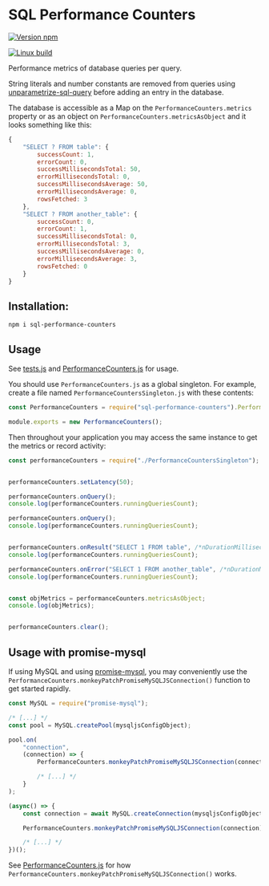 # SQL Performance Counters

[![Version npm](https://img.shields.io/npm/v/sql-performance-counters.svg)](https://www.npmjs.com/package/sql-performance-counters)

[![Linux build](https://travis-ci.org/oxygen/sql-performance-counters-nodejs.svg?branch=master)](https://travis-ci.org/oxygen/sql-performance-counters-nodejs)

Performance metrics of database queries per query.

String literals and number constants are removed from queries using [unparametrize-sql-query](https://github.com/oxygen/unparametrize-sql-query) before adding an entry in the database.

The database is accessible as a Map on the `PerformanceCounters.metrics` property or as an object on `PerformanceCounters.metricsAsObject` and it looks something like this:

```JavaScript
{ 
	"SELECT ? FROM table": {
		successCount: 1,
		errorCount: 0,
		successMillisecondsTotal: 50,
		errorMillisecondsTotal: 0,
		successMillisecondsAverage: 50,
		errorMillisecondsAverage: 0,
		rowsFetched: 3
	},
	"SELECT ? FROM another_table": {
		successCount: 0,
		errorCount: 1,
		successMillisecondsTotal: 0,
		errorMillisecondsTotal: 3,
		successMillisecondsAverage: 0,
		errorMillisecondsAverage: 3,
		rowsFetched: 0
	}
}
```

## Installation:

```shell
npm i sql-performance-counters
```

## Usage
See [tests.js](./tests.js) and [PerformanceCounters.js](./src/PerformanceCounters.js) for usage.


You should use `PerformanceCounters.js` as a global singleton. For example, create a file named `PerformanceCountersSingleton.js` with these contents:

```JavaScript
const PerformanceCounters = require("sql-performance-counters").PerformanceCounters;

module.exports = new PerformanceCounters();
```

Then throughout your application you may access the same instance to get the metrics or record activity:


```JavaScript
const performanceCounters = require("./PerformanceCountersSingleton");


performanceCounters.setLatency(50);

performanceCounters.onQuery();
console.log(performanceCounters.runningQueriesCount);

performanceCounters.onQuery();
console.log(performanceCounters.runningQueriesCount);


performanceCounters.onResult("SELECT 1 FROM table", /*nDurationMilliseconds*/ 100, /*mxResult*/ [1, 2, 3]);
console.log(performanceCounters.runningQueriesCount);

performanceCounters.onError("SELECT 1 FROM another_table", /*nDurationMilliseconds*/ 53, /*error*/ new Error("test"));
console.log(performanceCounters.runningQueriesCount);


const objMetrics = performanceCounters.metricsAsObject;
console.log(objMetrics);


performanceCounters.clear();
```


## Usage with promise-mysql 
If using MySQL and using [promise-mysql](https://www.npmjs.com/package/promise-mysql), you may conveniently use the `PerformanceCounters.monkeyPatchPromiseMySQLJSConnection()` function to get started rapidly.


```JavaScript
const MySQL = require("promise-mysql");

/* [...] */
const pool = MySQL.createPool(mysqljsConfigObject);

pool.on(
	"connection", 
	(connection) => {
		PerformanceCounters.monkeyPatchPromiseMySQLJSConnection(connection);

		/* [...] */
	}
);

(async() => {
	const connection = await MySQL.createConnection(mysqljsConfigObject);

	PerformanceCounters.monkeyPatchPromiseMySQLJSConnection(connection);

	/* [...] */
})();
```

See [PerformanceCounters.js](./src/PerformanceCounters.js) for how `PerformanceCounters.monkeyPatchPromiseMySQLJSConnection()` works.
